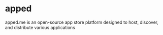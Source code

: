 # apped
apped.me is an open-source app store platform designed to host, discover, and distribute various applications
